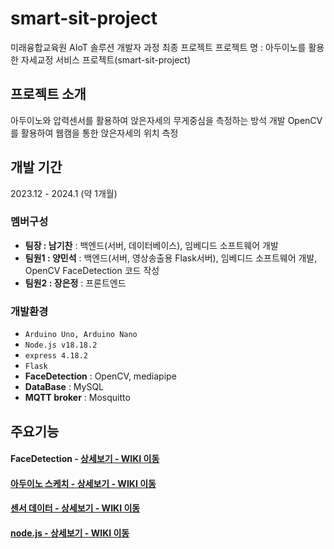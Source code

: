 # smart-sit-project
미래융합교육원 AIoT 솔루션 개발자 과정 최종 프로젝트
프로젝트 명 : 아두이노를 활용한 자세교정 서비스 프로젝트(smart-sit-project)

## 프로젝트 소개
아두이노와 압력센서를 활용하여 앉은자세의 무게중심을 측정하는 방석 개발
OpenCV를 활용하여 웹캠을 통한 앉은자세의 위치 측정

## 개발 기간
2023.12 - 2024.1 (약 1개월)

### 멤버구성
- **팀장 : 남기찬** : 백엔드(서버, 데이터베이스), 임베디드 소프트웨어 개발
- **팀원1 : 양민석** : 백엔드(서버, 영상송출용 Flask서버), 임베디드 소프트웨어 개발, OpenCV FaceDetection 코드 작성
- **팀원2 : 장은정** : 프론트엔드

### 개발환경
- `Arduino Uno, Arduino Nano`
- `Node.js v18.18.2`
- `express 4.18.2`
- `Flask`
- **FaceDetection** : OpenCV, mediapipe
- **DataBase** : MySQL
- **MQTT broker** : Mosquitto


## 주요기능

#### FaceDetection - <a href="https://github.com/minseok0416/smart-sit-project/blob/master/service.py">상세보기 - WIKI 이동

#### 아두이노 스케치 - <a href="https://github.com/minseok0416/smart-sit-project/blob/master/dajangjo_project/sketch_chair/sketch_chair.ino">상세보기 - WIKI 이동

#### 센서 데이터 - <a href="https://github.com/minseok0416/smart-sit-project/blob/master/dajangjo_project/get-chair-data-and-pub.py">상세보기 - WIKI 이동

#### node.js - <a href="https://github.com/minseok0416/smart-sit-project/blob/master/app.js">상세보기 - WIKI 이동
